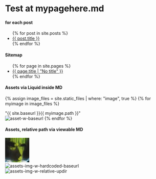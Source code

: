 # Test at mypagehere.md

#### for each post
<ul>
  {% for post in site.posts %}
    <li>
      <a href="{{ site.baseurl }}{{ post.url }}">{{ post.title }}</a>
    </li>
  {% endfor %}
</ul>

#### Sitemap
<ul>
  {% for page in site.pages %}
    <li>
      <a href="{{ site.baseurl }}{{ page.url }}">{{ page.title | "No title" }}</a>
    </li>
  {% endfor %}
</ul>

#### Assets via Liquid inside MD 
{% assign image_files = site.static_files | where: "image", true %}
{% for myimage in image_files %}
<div>"{{ site.baseurl }}{{ myimage.path }}"</div>
<img src="{{ site.baseurl }}{{ myimage.path }}" alt="asset-w-baseurl" />
{% endfor %} 

#### Assets, relative path via viewable MD  
![assets-img-wo-baseurl](./assets/img/panzertard-sf.jpg)  
![assets-img-w-hardcoded-baseurl](/elitedangerous-notes/assets/img/panzertard-sf.jpg)  
![assets-img-w-relative-updir](/../assets/img/panzertard-sf.jpg)  
